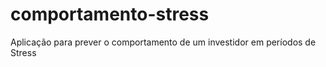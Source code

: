 # comportamento-stress
Aplicação para prever o comportamento de um investidor em períodos de Stress
